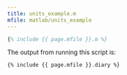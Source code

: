 ```yaml
---
title: units_example.m
mfile: matlab/units_example
---
```


```matlab
{% include {{ page.mfile }}.m %}
```

The output from running this script is:

```text
{% include {{ page.mfile }}.diary %}
```